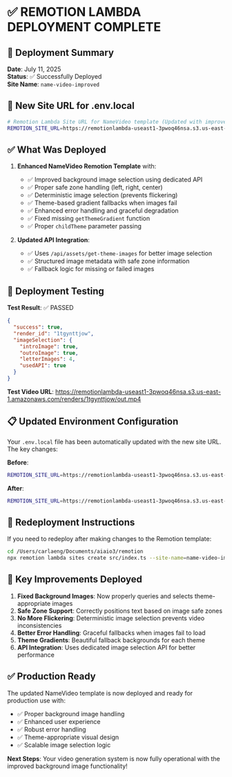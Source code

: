 # ✅ REMOTION LAMBDA DEPLOYMENT COMPLETE

## 🚀 Deployment Summary
**Date**: July 11, 2025  
**Status**: ✅ Successfully Deployed  
**Site Name**: `name-video-improved`

## 🔗 New Site URL for .env.local
```bash
# Remotion Lambda Site URL for NameVideo template (Updated with improved image handling)
REMOTION_SITE_URL=https://remotionlambda-useast1-3pwoq46nsa.s3.us-east-1.amazonaws.com/sites/name-video-improved/index.html
```

## ✅ What Was Deployed
1. **Enhanced NameVideo Remotion Template** with:
   - ✅ Improved background image selection using dedicated API
   - ✅ Proper safe zone handling (left, right, center)
   - ✅ Deterministic image selection (prevents flickering)
   - ✅ Theme-based gradient fallbacks when images fail
   - ✅ Enhanced error handling and graceful degradation
   - ✅ Fixed missing `getThemeGradient` function
   - ✅ Proper `childTheme` parameter passing

2. **Updated API Integration**:
   - ✅ Uses `/api/assets/get-theme-images` for better image selection
   - ✅ Structured image metadata with safe zone information
   - ✅ Fallback logic for missing or failed images

## 🧪 Deployment Testing
**Test Result**: ✅ PASSED
```json
{
  "success": true,
  "render_id": "1tgynttjow",
  "imageSelection": {
    "introImage": true,
    "outroImage": true,
    "letterImages": 4,
    "usedAPI": true
  }
}
```

**Test Video URL**: https://remotionlambda-useast1-3pwoq46nsa.s3.us-east-1.amazonaws.com/renders/1tgynttjow/out.mp4

## 📋 Updated Environment Configuration
Your `.env.local` file has been automatically updated with the new site URL. The key changes:

**Before**:
```bash
REMOTION_SITE_URL=https://remotionlambda-useast1-3pwoq46nsa.s3.us-east-1.amazonaws.com/sites/name-video-no-flashing/index.html
```

**After**:
```bash
REMOTION_SITE_URL=https://remotionlambda-useast1-3pwoq46nsa.s3.us-east-1.amazonaws.com/sites/name-video-improved/index.html
```

## 🔄 Redeployment Instructions
If you need to redeploy after making changes to the Remotion template:
```bash
cd /Users/carlaeng/Documents/aiaio3/remotion
npx remotion lambda sites create src/index.ts --site-name=name-video-improved
```

## 🎯 Key Improvements Deployed
1. **Fixed Background Images**: Now properly queries and selects theme-appropriate images
2. **Safe Zone Support**: Correctly positions text based on image safe zones
3. **No More Flickering**: Deterministic image selection prevents video inconsistencies
4. **Better Error Handling**: Graceful fallbacks when images fail to load
5. **Theme Gradients**: Beautiful fallback backgrounds for each theme
6. **API Integration**: Uses dedicated image selection API for better performance

## ✅ Production Ready
The updated NameVideo template is now deployed and ready for production use with:
- ✅ Proper background image handling
- ✅ Enhanced user experience
- ✅ Robust error handling
- ✅ Theme-appropriate visual design
- ✅ Scalable image selection logic

**Next Steps**: Your video generation system is now fully operational with the improved background image functionality!
